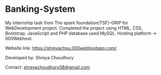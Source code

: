 # Banking-System
My internship task from The spark foundation(TSF)-GRIP for WebDevelopment project. Completed the project using HTML, CSS, Bootstrap, JavaScript and PHP database used MySQL.
Hosting platform -> 000Webhost.

Website link: https://shreyachou.000webhostapp.com/

Developed by: Shreya Choudhury

Contact: shreyachoudhury08@gmail.com
